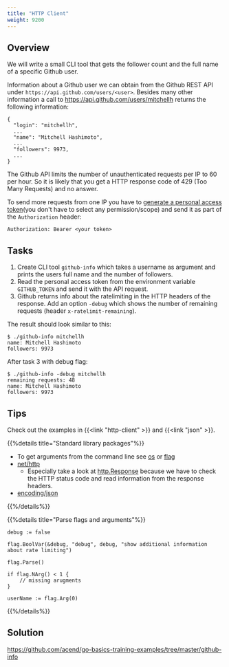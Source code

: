 ```yaml
---
title: "HTTP Client"
weight: 9200
---
```


## Overview

We will write a small CLI tool that gets the follower count and the full name of a specific Github user.

Information about a Github user we can obtain from the Github REST API under `https://api.github.com/users/<user>`.
Besides many other information a call to https://api.github.com/users/mitchellh returns the following information:
```
{
  "login": "mitchellh",
  ...
  "name": "Mitchell Hashimoto",
  ...
  "followers": 9973,
  ...
}
```

The Github API limits the number of unauthenticated requests per IP to 60 per hour. So it is likely that you get a HTTP response code of 429 (Too Many Requests) and no answer.

To send more requests from one IP you have to [generate a personal access token](https://docs.github.com/en/github/authenticating-to-github/creating-a-personal-access-token)(you don't have to select any permission/scope) and send it as part of the `Authorization` header:
```
Authorization: Bearer <your token>
```


## Tasks

1. Create CLI tool `github-info` which takes a username as argument and prints the users full name and the number of followers.
2. Read the personal access token from the environment variable `GITHUB_TOKEN` and send it with the API request.
3. Github returns info about the ratelimiting in the HTTP headers of the response. Add an option `-debug` which shows the number of remaining requests (header `x-ratelimit-remaining`).

The result should look similar to this:
```
$ ./github-info mitchellh
name: Mitchell Hashimoto
followers: 9973
```

After task 3 with debug flag:
```
$ ./github-info -debug mitchellh
remaining requests: 48
name: Mitchell Hashimoto
followers: 9973
```


## Tips

Check out the examples in {{<link "http-client" >}} and {{<link "json" >}}.

{{%details title="Standard library packages"%}}

* To get arguments from the command line see [os](https://pkg.go.dev/os) or [flag](https://pkg.go.dev/flag)
* [net/http](https://pkg.go.dev/net/http)
  * Especially take a look at [http.Response](https://pkg.go.dev/net/http#Response) because we have to check the HTTP status code and read information from the response headers.
* [encoding/json](https://pkg.go.dev/encoding/json)

{{%/details%}}

{{%details title="Parse flags and arguments"%}}

```golang
debug := false

flag.BoolVar(&debug, "debug", debug, "show additional information about rate limiting")

flag.Parse()

if flag.NArg() < 1 {
	// missing arugments
}

userName := flag.Arg(0)
```

{{%/details%}}


## Solution

https://github.com/acend/go-basics-training-examples/tree/master/github-info
